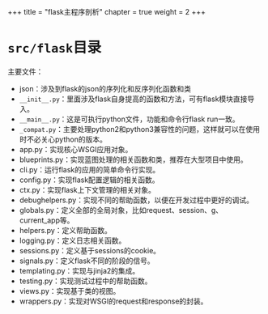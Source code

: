 +++
title = "flask主程序剖析"
chapter = true
weight = 2
+++
# `src/flask`目录
主要文件：
* json：涉及到flask的json的序列化和反序列化函数和类
* `__init__.py`：里面涉及flask自身提高的函数和方法，可有flask模块直接导入。
* `__main__.py`：这是可执行python文件，功能和命令行flask run一致。
* `_compat.py`：主要处理python2和python3兼容性的问题，这样就可以在使用时不必关心python的版本。  
* app.py：实现核心WSGI应用对象。 
* blueprints.py：实现蓝图处理的相关函数和类，推荐在大型项目中使用。
* cli.py：运行flask的应用的简单命令行实现。
* config.py：实现flask配置逻辑的相关函数。
* ctx.py：实现flask上下文管理的相关对象。
* debughelpers.py：实现不同的帮助函数，以便在开发过程中更好的调试。
* globals.py：定义全部的全局对象，比如request、session、g、current_app等。
* helpers.py：定义帮助函数。
* logging.py：定义日志相关函数。
* sessions.py：定义基于sessions的cookie。
* signals.py：定义flask不同的阶段的信号。
* templating.py：实现与jinja2的集成。
* testing.py：实现测试过程中的帮助函数。
* views.py：实现基于类的视图。
* wrappers.py：实现对WSGI的request和response的封装。
